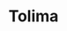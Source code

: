 ---
title: Tolima
menu:
  main:
    parent: departamentos
type: departamentos
layout: single
image: /images/regiones/departamentos/tolima.jpg
bgImage: /images/regiones/departamentos/tolima-banner.jpg
especies_registradas: 10317
especies_continentales: 9990
especies_marinas: 284
observaciones_continentales: 626363
observaciones_marinos: 14242
---